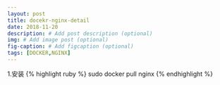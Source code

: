 ```yaml
---
layout: post
title: docekr-nginx-detail
date: 2018-11-20
description: # Add post description (optional)
img: # Add image post (optional)
fig-caption: # Add figcaption (optional)
tags: [DOCKER,NGINX]
---
```


1.安装
{% highlight ruby %}
sudo docker pull nginx
{% endhighlight %} 